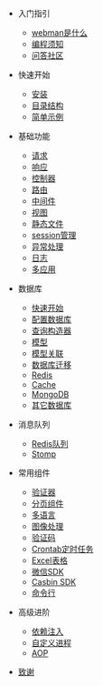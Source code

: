 - 入门指引

  - [webman是什么](README.md)
  - [编程须知](attention.md)
  - [问答社区](help.md)
  
- 快速开始
  
  - [安装](install.md)
  - [目录结构](directory.md)
  - [简单示例](tutorial.md)

- 基础功能

  - [请求](request.md)
  - [响应](response.md)
  - [控制器](controller.md)
  - [路由](route.md)
  - [中间件](middleware.md)
  - [视图](view.md)
  - [静态文件](static.md)
  - [session管理](session.md)
  - [异常处理](exception.md)
  - [日志](log.md)
  - [多应用](multiapp.md)

- 数据库

  - [快速开始](db/tutorial.md)
  - [配置数据库](db/config.md)
  - [查询构造器](db/queries.md)
  - [模型](db/model.md)
  - [模型关联](db/relationships.md)
  - [数据库迁移](db/migration.md)
  - [Redis](db/redis.md)
  - [Cache](db/cache.md)
  - [MongoDB](db/mongo.md)
  - [其它数据库](db/others.md)
  
- 消息队列

  - [Redis队列](queue/redis.md)
  - [Stomp](queue/stomp.md)
 
- 常用组件
  - [验证器](components/validation.md)
  - [分页组件](components/paginator.md)
  - [多语言](components/translation.md)
  - [图像处理](components/image.md)
  - [验证码](components/captcha.md)
  - [Crontab定时任务](components/crontab.md)
  - [Excel表格](components/excel.md)
  - [微信SDK](components/wechat.md)
  - [Casbin SDK](components/casbin.md)
  - [命令行](components/console.md)
- 高级进阶
  - [依赖注入](di.md)
  - [自定义进程](process.md)
  - [AOP](aop.md)
  
- [致谢](thanks.md)
  
 


